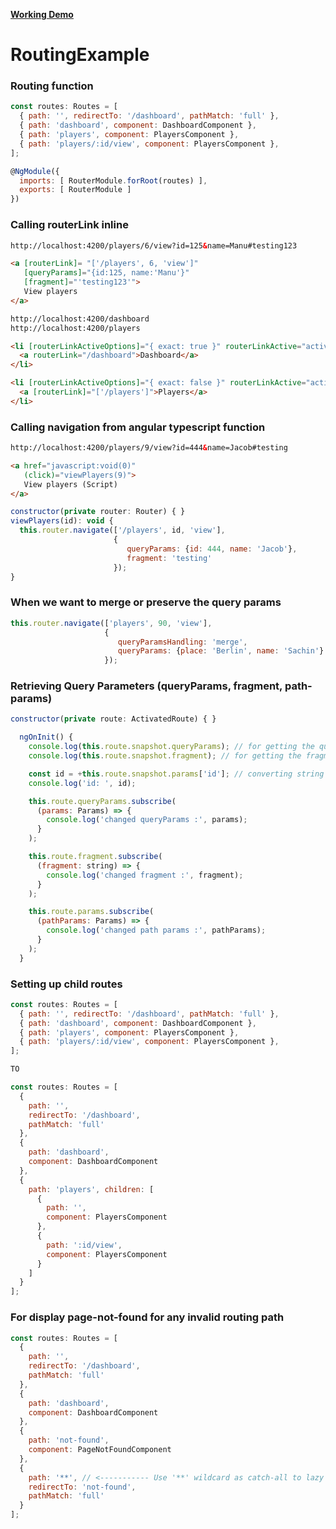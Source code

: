 [**Working Demo**](https://stackblitz.com/edit/github-routing-example)

# RoutingExample


### Routing function
```javascript
const routes: Routes = [
  { path: '', redirectTo: '/dashboard', pathMatch: 'full' },
  { path: 'dashboard', component: DashboardComponent },
  { path: 'players', component: PlayersComponent },
  { path: 'players/:id/view', component: PlayersComponent },
];

@NgModule({
  imports: [ RouterModule.forRoot(routes) ],
  exports: [ RouterModule ]
})
```

### Calling routerLink inline
```html
http://localhost:4200/players/6/view?id=125&name=Manu#testing123
```
```html
<a [routerLink]= "['/players', 6, 'view']" 
   [queryParams]="{id:125, name:'Manu'}" 
   [fragment]="'testing123'">
   View players
</a>
```
```html
http://localhost:4200/dashboard
http://localhost:4200/players
```

```html
<li [routerLinkActiveOptions]="{ exact: true }" routerLinkActive="active">
  <a routerLink="/dashboard">Dashboard</a>
</li>

<li [routerLinkActiveOptions]="{ exact: false }" routerLinkActive="active">
  <a [routerLink]="['/players']">Players</a>
</li>
```

### Calling navigation from angular typescript function
```html
http://localhost:4200/players/9/view?id=444&name=Jacob#testing
```
```html
<a href="javascript:void(0)" 
   (click)="viewPlayers(9)">
   View players (Script)
</a>
```
```javascript
constructor(private router: Router) { }
viewPlayers(id): void {
  this.router.navigate(['/players', id, 'view'], 
                       {
                          queryParams: {id: 444, name: 'Jacob'}, 
                          fragment: 'testing'
                       });
}
```

### When we want to merge or preserve the query params

```javascript
this.router.navigate(['players', 90, 'view'], 
                     {
                        queryParamsHandling: 'merge', 
                        queryParams: {place: 'Berlin', name: 'Sachin'}
                     });
```

### Retrieving Query Parameters (queryParams, fragment, path-params)

```javascript
constructor(private route: ActivatedRoute) { }

  ngOnInit() {
    console.log(this.route.snapshot.queryParams); // for getting the queryParams values
    console.log(this.route.snapshot.fragment); // for getting the fragment values

    const id = +this.route.snapshot.params['id']; // converting string to number
    console.log('id: ', id);

    this.route.queryParams.subscribe(
      (params: Params) => {
        console.log('changed queryParams :', params);
      }
    );

    this.route.fragment.subscribe(
      (fragment: string) => {
        console.log('changed fragment :', fragment);
      }
    );

    this.route.params.subscribe(
      (pathParams: Params) => {
        console.log('changed path params :', pathParams);
      }
    );
  }
```

### Setting up child routes

```javascript
const routes: Routes = [
  { path: '', redirectTo: '/dashboard', pathMatch: 'full' },
  { path: 'dashboard', component: DashboardComponent },
  { path: 'players', component: PlayersComponent },
  { path: 'players/:id/view', component: PlayersComponent },
];

TO

const routes: Routes = [
  {
    path: '',
    redirectTo: '/dashboard',
    pathMatch: 'full'
  },
  {
    path: 'dashboard',
    component: DashboardComponent
  },
  {
    path: 'players', children: [
      {
        path: '',
        component: PlayersComponent
      },
      {
        path: ':id/view',
        component: PlayersComponent
      }
    ]
  }
];
```

### For display page-not-found for any invalid routing path

```javascript
const routes: Routes = [
  {
    path: '',
    redirectTo: '/dashboard',
    pathMatch: 'full'
  },
  {
    path: 'dashboard',
    component: DashboardComponent
  },
  {
    path: 'not-found',
    component: PageNotFoundComponent
  },
  {
    path: '**', // <----------- Use '**' wildcard as catch-all to lazy loaded module
    redirectTo: 'not-found',
    pathMatch: 'full'
  }
];
```
